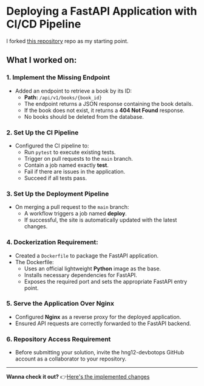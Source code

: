 # Deploying a FastAPI Application with CI/CD Pipeline

I forked [this repository](https://github.com/hngprojects/fastapi-book-project) repo as my starting point.

## What I worked on:

### 1. Implement the Missing Endpoint
- Added an endpoint to retrieve a book by its ID:
  - **Path:** `/api/v1/books/{book_id}`
  - The endpoint returns a JSON response containing the book details.
  - If the book does not exist, it returns a **404 Not Found** response.
  - No books should be deleted from the database.


### 2. Set Up the CI Pipeline
- Configured the CI pipeline to:
  - Run `pytest` to execute existing tests.
  - Trigger on pull requests to the `main` branch.
  - Contain a job named exactly **test**.
  - Fail if there are issues in the application.
  - Succeed if all tests pass.


### 3. Set Up the Deployment Pipeline
- On merging a pull request to the `main` branch:
  - A workflow triggers a job named **deploy**.
  - If successful, the site is automatically updated with the latest changes.


### 4. Dockerization Requirement:
- Created a `Dockerfile` to package the FastAPI application.
- The Dockerfile:
  - Uses an official lightweight **Python** image as the base.
  - Installs necessary dependencies for FastAPI.
  - Exposes the required port and sets the appropriate FastAPI entry point.


### 5. Serve the Application Over Nginx
- Configured **Nginx** as a reverse proxy for the deployed application.
- Ensured API requests are correctly forwarded to the FastAPI backend.


### 6. Repository Access Requirement
- Before submitting your solution, invite the hng12-devbotops GitHub account as a collaborator to your repository.

-----

**Wanna check it out?**
👉[Here's the implemented changes](https://github.com/Jepkor1r/fastapi-book-project)